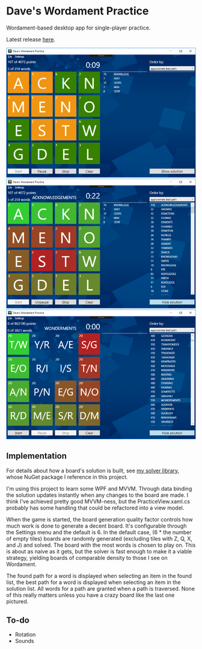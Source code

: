Dave's Wordament Practice
==================

Wordament-based desktop app for single-player practice.

Latest release [here](https://github.com/davghouse/Daves.WordamentPractice/releases/tag/v2.0.0).

![Solving](/Screenshots/Solving.PNG)
![Showing](/Screenshots/Showing.PNG)
![Wonderments](/Screenshots/Wonderments.PNG)

Implementation
--------------
For details about how a board's solution is built, see [my solver library](https://github.com/davghouse/Daves.WordamentSolver), whose NuGet package I reference in this project.

I'm using this project to learn some WPF and MVVM. Through data binding the solution updates instantly when any changes to the board are made.
I think I've achieved pretty good MVVM-ness, but the PracticeView.xaml.cs probably has some handling that could be refactored into a view model.

When the game is started, the board generation quality factor controls how much work is done to generate a decent board.
It's configurable through the Settings menu and the default is 6.
In the default case, (6 * the number of empty tiles) boards are randomly generated (excluding tiles with Z, Q, X, and J) and solved.
The board with the most words is chosen to play on.
This is about as naive as it gets, but the solver is fast enough to make it a viable strategy, yielding boards of comparable density to those I see on Wordament.

The found path for a word is displayed when selecting an item in the found list, the best path for a word is displayed when selecting an item in the solution list.
All words for a path are granted when a path is traversed. None of this really matters unless you have a crazy board like the last one pictured.

To-do
-----
* Rotation
* Sounds
